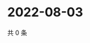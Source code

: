 # 2022-08-03

共 0 条

<!-- BEGIN WEIBO -->
<!-- 最后更新时间 Wed Aug 03 2022 05:14:18 GMT+0800 (China Standard Time) -->

<!-- END WEIBO -->
